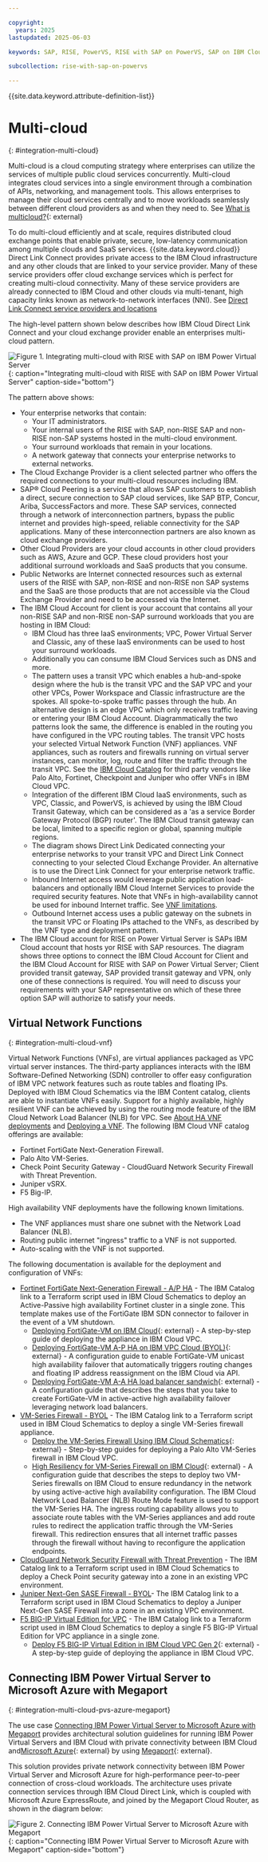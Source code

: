 ```yaml
---

copyright:
  years: 2025
lastupdated: 2025-06-03

keywords: SAP, RISE, PowerVS, RISE with SAP on PowerVS, SAP on IBM Cloud, Benefits of RISE with SAP on IBM Cloud, IBM Power Virtual Server, SAP modernization

subcollection: rise-with-sap-on-powervs

---
```


{{site.data.keyword.attribute-definition-list}}

# Multi-cloud
{: #integration-multi-cloud}

Multi-cloud is a cloud computing strategy where enterprises can utilize the services of multiple public cloud services concurrently. Multi-cloud integrates cloud services into a single environment through a combination of APIs, networking, and management tools. This allows enterprises to manage their cloud services centrally and to move workloads seamlessly between different cloud providers as and when they need to. See [What is multicloud?](https://www.ibm.com/think/topics/multicloud){: external}

To do multi-cloud efficiently and at scale, requires distributed cloud exchange points that enable private, secure, low-latency communication among multiple clouds and SaaS services. {{site.data.keyword.cloud}} Direct Link Connect provides private access to the IBM Cloud infrastructure and any other clouds that are linked to your service provider. Many of these service providers offer cloud exchange services which is perfect for creating multi-cloud connectivity. Many of these service providers are already connected to IBM Cloud and other clouds via multi-tenant, high capacity links known as network-to-network interfaces (NNI). See [Direct Link Connect service providers and locations](/docs/dl?topic=dl-locations#connect-locations)

The high-level pattern shown below describes how IBM Cloud Direct Link Connect and your cloud exchange provider enable an enterprises multi-cloud pattern.

![Figure 1. Integrating multi-cloud with RISE with SAP on IBM Power Virtual Server](../images/multicloud.svg "Integrating multi-cloud with RISE with SAP on IBM Power Virtual Server"){: caption="Integrating multi-cloud with RISE with SAP on IBM Power Virtual Server" caption-side="bottom"}

The pattern above shows:

* Your enterprise networks that contain:
    * Your IT administrators.
    * Your internal users of the RISE with SAP, non-RISE SAP and non-RISE non-SAP systems hosted in the multi-cloud environment.
    * Your surround workloads that remain in your locations.
    * A network gateway that connects your enterprise networks to external networks.
* The Cloud Exchange Provider is a client selected partner who offers the required connections to your multi-cloud resources including IBM. 
* SAP&reg; Cloud Peering is a service that allows SAP customers to establish a direct, secure connection to SAP cloud services, like SAP BTP, Concur, Ariba, SuccessFactors and more. These SAP services, connected through a network of interconnection partners, bypass the public internet and provides high-speed, reliable connectivity for the SAP applications. Many of these interconnection partners are also known as cloud exchange providers.
* Other Cloud Providers are your cloud accounts in other cloud providers such as AWS, Azure and GCP. These cloud providers host your additional surround workloads and SaaS products that you consume.
* Public Networks are Internet connected resources such as external users of the RISE with SAP, non-RISE and non-RISE non SAP systems and the SaaS are those products that are not accessible via the Cloud Exchange Provider and need to be accessed via the Internet.
* The IBM Cloud Account for client is your account that contains all your non-RISE SAP and non-RISE non-SAP surround workloads that you are hosting in IBM Cloud:
    * IBM Cloud has three IaaS environments; VPC, Power Virtual Server and Classic, any of these IaaS environments can be used to host your surround workloads.
    * Additionally you can consume IBM Cloud Services such as DNS and more.
    * The pattern uses a transit VPC which enables a hub-and-spoke design where the hub is the transit VPC and the SAP VPC and your other VPCs, Power Workspace and Classic infrastructure are the spokes. All spoke-to-spoke traffic passes through the hub. An alternative design is an edge VPC which only receives traffic leaving or entering your IBM Cloud Account. Diagrammatically the two patterns look the same, the difference is enabled in the routing you have configured in the VPC routing tables. The transit VPC hosts your selected Virtual Network Function (VNF) appliances. VNF appliances, such as routers and firewalls running on virtual server instances, can monitor, log, route and filter the traffic through the transit VPC. See the [IBM Cloud Catalog](/catalog?search=firewall%20label%3Asoftware#search_results) for third party vendors like Palo Alto, Fortinet, Checkpoint and Juniper who offer VNFs in IBM Cloud VPC.
    * Integration of the different IBM Cloud IaaS environments, such as VPC, Classic, and PowerVS, is achieved by using the IBM Cloud Transit Gateway, which can be considered as a 'as a service Border Gateway Protocol (BGP) router'. The IBM Cloud transit gateway can be local, limited to a specific region or global, spanning multiple regions.
    * The diagram shows Direct Link Dedicated connecting your enterprise networks to your transit VPC and Direct Link Connect connecting to your selected Cloud Exchange Provider. An alternative is to use the Direct Link Connect for your enterprise network traffic.
    * Inbound Internet access would leverage public application load-balancers and optionally IBM Cloud Internet Services to provide the required security features. Note that VNFs in high-availability cannot be used for inbound Internet traffic. See [VNF limitations](/docs/vpc?topic=vpc-vnf-limitations).
    * Outbound Internet access uses a public gateway on the subnets in the transit VPC or Floating IPs attached to the VNFs, as described by the VNF type and deployment pattern.
* The IBM Cloud account for RISE on Power Virtual Server is SAPs IBM Cloud account that hosts yor RISE with SAP resources. The diagram shows three options to connect the IBM Cloud Account for Client and the IBM Cloud Account for RISE with SAP on Power Virtual Server; Client provided transit gateway, SAP provided transit gateway and VPN, only one of these connections is required. You will need to discuss your requirements with your SAP representative on which of these three option SAP will authorize to satisfy your needs.

## Virtual Network Functions
{: #integration-multi-cloud-vnf}

Virtual Network Functions (VNFs), are virtual appliances packaged as VPC virtual server instances. The third-party appliances interacts with the IBM Software-Defined Networking (SDN) controller to offer easy configuration of IBM VPC network features such as route tables and floating IPs. Deployed with IBM Cloud Schematics via the IBM Content catalog, clients are able to instantiate VNFs easily. Support for a highly available, highly resilient VNF can be achieved by using the routing mode feature of the IBM Cloud Network Load Balancer (NLB) for VPC. See [About HA VNF deployments](/docs/vpc?topic=vpc-about-vnf-ha) and [Deploying a VNF](/docs/vpc?topic=vpc-deploy-vnf). The following IBM Cloud VNF catalog offerings are available:

* Fortinet FortiGate Next-Generation Firewall.
* Palo Alto VM-Series.
* Check Point Security Gateway - CloudGuard Network Security Firewall with Threat Prevention.
* Juniper vSRX.
* F5 Big-IP.

High availability VNF deployments have the following known limitations.

* The VNF appliances must share one subnet with the Network Load Balancer (NLB).
* Routing public internet "ingress" traffic to a VNF is not supported.
* Auto-scaling with the VNF is not supported.

The following documentation is available for the deployment and configuration of VNFs:

* [Fortinet FortiGate Next-Generation Firewall - A/P HA](https://cloud.ibm.com/catalog/content/ibm-fortigate-AP-HA-terraform-deploy-5dd3e4ba-c94b-43ab-b416-c1c313479cec-global) - The IBM Catalog link to a Terraform script used in IBM Cloud Schematics to deploy an Active-Passive high availability Fortinet cluster in a single zone. This template makes use of the FortiGate IBM SDN connector to failover in the event of a VM shutdown.
    * [Deploying FortiGate-VM on IBM Cloud](https://docs.fortinet.com/document/fortigate-public-cloud/7.6.0/ibm-cloud-administration-guide/992669/deploying-fortigate-vm-on-ibm-cloud){: external} - A step-by-step guide of deploying the appliance in IBM Cloud VPC.
    * [Deploying FortiGate-VM A-P HA on IBM VPC Cloud (BYOL)](https://docs.fortinet.com/document/fortigate-public-cloud/7.6.0/ibm-cloud-administration-guide/944419/deploying-fortigate-vm-a-p-ha-on-ibm-vpc-cloud-byol){: external} - A configuration guide to enable FortiGate-VM unicast high availability failover that automatically triggers routing changes and floating IP address reassignment on the IBM Cloud via API.
    * [Deploying FortiGate-VM A-A HA load balancer sandwich](https://docs.fortinet.com/document/fortigate-public-cloud/7.6.0/ibm-cloud-administration-guide/524343/deploying-fortigate-vm-a-a-ha-load-balancer-sandwich){: external} - A configuration guide that describes the steps that you take to create  FortiGate-VM in active-active high availability failover leveraging network load balancers.
* [VM-Series Firewall - BYOL](https://cloud.ibm.com/catalog/content/ibmcloud-vmseries-1.9-6470816d-562d-4627-86a5-fe3ad4e94b30-global) - The IBM Catalog link to a Terraform script used in IBM Cloud Schematics to deploy a single VM-Series firewall appliance.
    * [Deploy the VM-Series Firewall Using IBM Cloud Schematics](https://docs.paloaltonetworks.com/vm-series/10-1/vm-series-deployment/set-up-the-vm-series-firewall-on-ibm-cloud/deploy-vm-series-firewall-on-ibm-cloud){: external} - Step-by-step guides for deploying a Palo Alto VM-Series firewall in IBM Cloud VPC.
    * [High Resiliency for VM-Series Firewall on IBM Cloud](https://docs.paloaltonetworks.com/vm-series/10-1/vm-series-deployment/set-up-the-vm-series-firewall-on-ibm-cloud/high-resiliency-for-vm-series-firewall-on-ibm-cloud){: external} - A configuration guide that describes the steps to deploy two VM-Series firewalls on IBM Cloud to ensure redundancy in the network by using active-active high availability configuration. The IBM Cloud Network Load Balancer (NLB) Route Mode feature is used to support the VM-Series HA. The ingress routing capability allows you to associate route tables with the VM-Series appliances and add route rules to redirect the application traffic through the VM-Series firewall. This redirection ensures that all internet traffic passes through the firewall without having to reconfigure the application endpoints.
* [CloudGuard Network Security Firewall with Threat Prevention](https://cloud.ibm.com/catalog/content/check-point-cloudguard-network-security-firewall-with-threat-prevention-1f1f50fe-e41d-4715-9ba6-02d37d76596c-global?catalog_query=aHR0cHM6Ly9jbG91ZC5pYm0uY29tL2NhdGFsb2c%2Fc2VhcmNoPWZpcmV3YWxsJTI1MjBsYWJlbCUyNTNBcGRyX2ZvcnRpbmV0X2luY18lMjUyMGxhYmVsJTI1M0FwZHJfY2hlY2tfcG9pbnRfc29mdHdhcmVfdGVjaG5vbG9naWVzJTI1MjBsYWJlbCUyNTNBcGRyX2p1bmlwZXJfbmV0d29ya3MlMjUyMGxhYmVsJTI1M0FwZHJfcGFsb19hbHRvX25ldHdvcmtzI3NlYXJjaF9yZXN1bHRz) - The IBM Catalog link to a Terraform script used in IBM Cloud Schematics to deploy a Check Point security gateway into a zone in an existing VPC environment. 
* [Juniper Next-Gen SASE Firewall - BYOL](https://cloud.ibm.com/catalog/content/jnpr-nextgen-fw-vsrx-74b4b3ba-2a05-460d-afba-98e4d012f53a-global?catalog_query=aHR0cHM6Ly9jbG91ZC5pYm0uY29tL2NhdGFsb2c%2Fc2VhcmNoPWZpcmV3YWxsJTI1MjBsYWJlbCUyNTNBcGRyX2ZvcnRpbmV0X2luY18lMjUyMGxhYmVsJTI1M0FwZHJfY2hlY2tfcG9pbnRfc29mdHdhcmVfdGVjaG5vbG9naWVzJTI1MjBsYWJlbCUyNTNBcGRyX2p1bmlwZXJfbmV0d29ya3MlMjUyMGxhYmVsJTI1M0FwZHJfcGFsb19hbHRvX25ldHdvcmtzI3NlYXJjaF9yZXN1bHRz)- The IBM Catalog link to a Terraform script used in IBM Cloud Schematics to deploy a Juniper Next-Gen SASE Firewall into a zone in an existing VPC environment.
* [F5 BIG-IP Virtual Edition for VPC](https://cloud.ibm.com/catalog/content/ibmcloud_schematics_bigip_multinic_declared-1.0-d33f1544-e938-478a-b0dd-d883370f08d0-global?catalog_query=aHR0cHM6Ly9jbG91ZC5pYm0uY29tL2NhdGFsb2c%2Fc2VhcmNoPUY1JTI1MjBCaWctSVAjc2VhcmNoX3Jlc3VsdHM%3D) - The IBM Catalog link to a Terraform script used in IBM Cloud Schematics to deploy a single F5 BIG-IP Virtual Edition for VPC appliance in a single zone.
    * [Deploy F5 BIG-IP Virtual Edition in IBM Cloud VPC Gen 2](https://clouddocs.f5.com/cloud/public/v1/ibm/ibm_deploy.html){: external} - A step-by-step guide of deploying the appliance in IBM Cloud VPC.

## Connecting IBM Power Virtual Server to Microsoft Azure with Megaport
{: #integration-multi-cloud-pvs-azure-megaport}

The use case [Connecting IBM Power Virtual Server to Microsoft Azure with Megaport](/docs/power-iaas?topic=power-iaas-connect-azure-with-megaport) provides architectural solution guidelines for running IBM Power Virtual Servers and IBM Cloud with private connectivity between IBM Cloud and[Microsoft Azure](https://azure.microsoft.com/){: external} by using [Megaport](https://www.megaport.com/){: external}.

This solution provides private network connectivity between IBM Power Virtual Server and Microsoft Azure for high-performance peer-to-peer connection of cross-cloud workloads. The architecture uses private connection services through IBM Cloud Direct Link, which is coupled with Microsoft Azure ExpressRoute, and joined by the Megaport Cloud Router, as shown in the diagram below:

![Figure 2. Connecting IBM Power Virtual Server to Microsoft Azure with Megaport](/docs-content/v4/content/b26f89a5806299f299231da0f7dd0780cb84fc59/power-iaas/images/pvs_azure_architechture.svg "Connecting IBM Power Virtual Server to Microsoft Azure with Megaport"){: caption="Connecting IBM Power Virtual Server to Microsoft Azure with Megaport" caption-side="bottom"}
